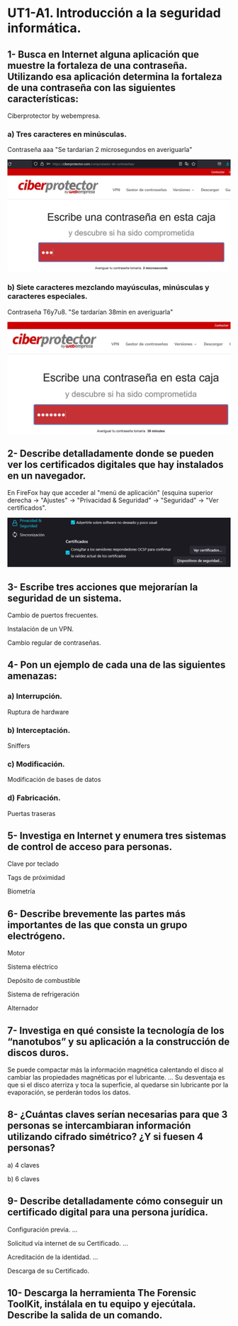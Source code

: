 
# UT1-A1. Introducción a la seguridad informática.

## 1- Busca en Internet alguna aplicación que muestre la fortaleza de una contraseña. Utilizando esa aplicación determina la fortaleza de una contraseña con las siguientes características:

Ciberprotector by webempresa.

### a) Tres caracteres en minúsculas.
Contraseña aaa "Se tardarian 2 microsegundos en averiguarla"

![](./images/1.JPG)
### b) Siete caracteres mezclando mayúsculas, minúsculas y caracteres especiales.
Contraseña T6y7u8. "Se tardarían 38min en averiguarla"

![](./images/2.JPG)

## 2- Describe detalladamente donde se pueden ver los certificados digitales que hay instalados en un navegador.

En FireFox hay que acceder al "menú de aplicación" (esquina superior derecha   -> "Ajustes" -> "Privacidad & Seguridad" -> "Seguridad" -> "Ver certificados".

![](./images/3.JPG)

## 3- Escribe tres acciones que mejorarían la seguridad de un sistema.

Cambio de puertos frecuentes.

Instalación de un VPN.

Cambio regular de contraseñas.

## 4- Pon un ejemplo de cada una de las siguientes amenazas:

### a) Interrupción.
Ruptura de hardware

### b) Interceptación.
Sniffers

### c) Modificación.
Modificación de bases de datos

### d) Fabricación.
Puertas traseras

## 5- Investiga en Internet y enumera tres sistemas de control de acceso para personas.

Clave por teclado

Tags de próximidad  

Biometría
## 6- Describe brevemente las partes más importantes de las que consta un grupo electrógeno.

Motor

Sistema eléctrico

Depósito de combustible

Sistema de refrigeración

Alternador

## 7- Investiga en qué consiste la tecnología de los “nanotubos” y su aplicación a la construcción de discos duros.

Se puede compactar más la información magnética calentando el disco al cambiar las propiedades magnéticas por el lubricante. ... Su desventaja es que si el disco aterriza y toca la superficie, al quedarse sin lubricante por la evaporación, se perderán todos los datos.

## 8- ¿Cuántas claves serían necesarias para que 3 personas se intercambiaran información utilizando cifrado simétrico? ¿Y si fuesen 4 personas?

a) 4 claves

b) 6 claves

## 9- Describe detalladamente cómo conseguir un certificado digital para una persona jurídica.

Configuración previa. ...

Solicitud vía internet de su Certificado. ...

Acreditación de la identidad. ...

Descarga de su Certificado.

## 10- Descarga la herramienta The Forensic ToolKit, instálala en tu equipo y ejecútala. Describe la salida de un comando.
